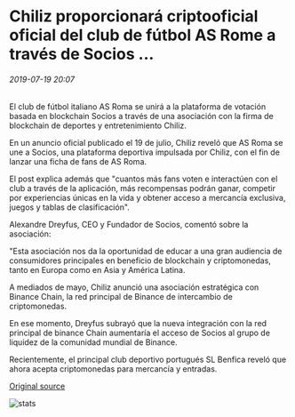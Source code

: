 # Chiliz proporcionará criptooficial oficial del club de fútbol AS Rome a través de Socios ...

###### 2019-07-19 20:07

El club de fútbol italiano AS Roma se unirá a la plataforma de votación basada en blockchain Socios a través de una asociación con la firma de blockchain de deportes y entretenimiento Chiliz.

En un anuncio oficial publicado el 19 de julio, Chiliz reveló que AS Roma se une a Socios, una plataforma deportiva impulsada por Chiliz, con el fin de lanzar una ficha de fans de AS Roma.

El post explica además que "cuantos más fans voten e interactúen con el club a través de la aplicación, más recompensas podrán ganar, competir por experiencias únicas en la vida y obtener acceso a mercancía exclusiva, juegos y tablas de clasificación".

Alexandre Dreyfus, CEO y Fundador de Socios, comentó sobre la asociación:

"Esta asociación nos da la oportunidad de educar a una gran audiencia de consumidores principales en beneficio de blockchain y criptomonedas, tanto en Europa como en Asia y América Latina.

A mediados de mayo, Chiliz anunció una asociación estratégica con Binance Chain, la red principal de Binance de intercambio de criptomonedas.

En ese momento, Dreyfus subrayó que la nueva integración con la red principal de binance Chain aumentaría el acceso de Socios al grupo de liquidez de la comunidad mundial de Binance.

Recientemente, el principal club deportivo portugués SL Benfica reveló que ahora acepta criptomonedas para mercancía y entradas.

[Original source](https://cointelegraph.com/news/chiliz-to-provide-official-crypto-of-football-club-as-rome-via-socios)

![stats](https://c.statcounter.com/11760860/0/a89fa40b/1/ "stats")